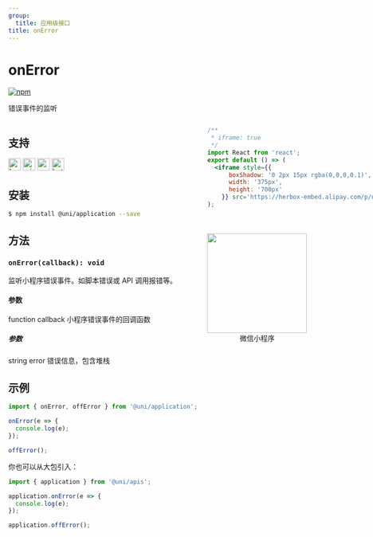 ```yaml
---
group:
  title: 应用级接口
title: onError
---
```


# onError 
[![npm](https://img.shields.io/npm/v/@uni/application.svg)](https://www.npmjs.com/package/@uni/application)

错误事件的监听

<div style="display: flex;flex-direction: row;justify-content: space-between;">
<div style="margin-right: 20px;">

## 支持
<img alt="browser" src="https://gw.alicdn.com/tfs/TB1uYFobGSs3KVjSZPiXXcsiVXa-200-200.svg" width="25px" height="25px" title="h5" /> <img alt="miniApp" src="https://gw.alicdn.com/tfs/TB1bBpmbRCw3KVjSZFuXXcAOpXa-200-200.svg" width="25px" height="25px" title="阿里小程序" /> <img alt="wechatMiniprogram" src="https://img.alicdn.com/tfs/TB1slcYdxv1gK0jSZFFXXb0sXXa-200-200.svg" width="25px" height="25px" title="微信小程序"> <img alt="bytedanceMicroApp" src="https://gw.alicdn.com/tfs/TB1jFtVzO_1gK0jSZFqXXcpaXXa-200-200.svg" width="25px" height="25px" title="字节跳动小程序">

## 安装

```bash
$ npm install @uni/application --save
```

## 方法

### `onError(callback): void`

监听小程序错误事件。如脚本错误或 API 调用报错等。

#### 参数
function callback
小程序错误事件的回调函数

##### 参数
string error
错误信息，包含堆栈

## 示例

```js
import { onError, offError } from '@uni/application';

onError(e => {
  console.log(e);
});

offError();
```

你也可以从大包引入：

```js
import { application } from '@uni/apis';

application.onError(e => {
  console.log(e);
});

application.offError();
```

</div>
<div>

```jsx | inline
/**
 * iframe: true
 */
import React from 'react';
export default () => (
  <iframe style={{
      boxShadow: '0 2px 15px rgba(0,0,0,0.1)',
      width: '375px',
      height: '700px'
    }} src='https://herbox-embed.alipay.com/p/uni/uni?previewZoom=100&view=preview&defaultPage=pages/application/index&topSlider=false'></iframe>
);
```

<div style="display: flex;margin-top: 50px;">
  <div>
    <img src="https://img.alicdn.com/imgextra/i4/O1CN01HrOhz21r6bUKtdIOe_!!6000000005582-0-tps-622-634.jpg" width="200" height="200" />
    <div style="text-align: center;">微信小程序</div>
  </div>
</div>

</div>
</div>